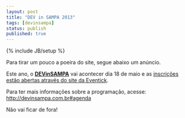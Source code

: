 ```yaml
---
layout: post
title: "DEV in SAMPA 2013"
tags: [devinsampa]
status: publish
published: true
---
```

{% include JB/setup %}

Para tirar um pouco a poeira do site, segue abaixo um anúncio.

Este ano, o [**DEVinSAMPA**](http://devinsampa.com.br) vai acontecer dia 18 de maio e as [inscrições estão abertas através do site da Eventick](http://abr.ai/devinsampa2013).

Para ter mais informações sobre a programação, acesse: <http://devinsampa.com.br#agenda>

Não vai ficar de fora!
